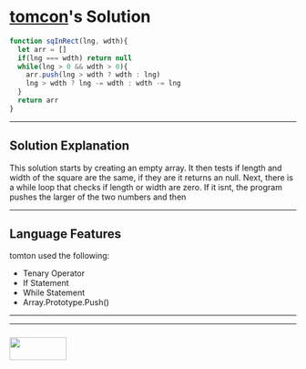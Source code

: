 # [tomcon](https://www.codewars.com/users/tomcon)'s Solution

```js
function sqInRect(lng, wdth){
  let arr = []
  if(lng === wdth) return null
  while(lng > 0 && wdth > 0){
    arr.push(lng > wdth ? wdth : lng)
    lng > wdth ? lng -= wdth : wdth -= lng
  }
  return arr
}
```
---

## Solution Explanation

This solution starts by creating an empty array. It then tests if length and width of the square are the same, if they are it returns an null. Next, there is a while loop that checks if length or width are zero. If it isnt, the program pushes the larger of the two numbers and then


---

## Language Features

tomton used the following:
* Tenary Operator
* If Statement
* While Statement
* Array.Prototype.Push()


___
___
### <a href="http://elewa.education/blog" target="_blank"><img src="https://user-images.githubusercontent.com/18554853/34921062-506450ae-f97d-11e7-875f-6feeb26ad72d.png" width="100" height="40"/></a>

